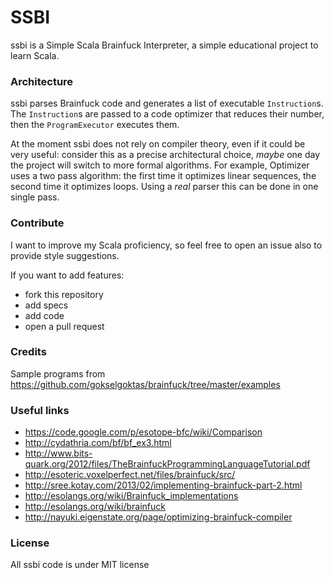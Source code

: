 # SSBI

ssbi is a Simple Scala Brainfuck Interpreter, a simple educational project to learn Scala.

### Architecture
ssbi parses Brainfuck code and generates a list of executable `Instruction`s.
The `Instruction`s are passed to a code optimizer that reduces their number, then
the `ProgramExecutor` executes them.

At the moment ssbi does not rely on compiler theory, even if it could be very useful: consider this
as a precise architectural choice, *maybe* one day the project will switch to more formal algorithms.
For example, Optimizer uses a two pass algorithm: the first time it optimizes linear sequences, the second time
it optimizes loops. Using a *real* parser this can be done in one single pass.

### Contribute
I want to improve my Scala proficiency, so feel free to open an issue also to provide style suggestions.

If you want to add features:
- fork this repository
- add specs
- add code
- open a pull request

### Credits

Sample programs from https://github.com/gokselgoktas/brainfuck/tree/master/examples

### Useful links

- https://code.google.com/p/esotope-bfc/wiki/Comparison
- http://cydathria.com/bf/bf_ex3.html
- http://www.bits-quark.org/2012/files/TheBrainfuckProgrammingLanguageTutorial.pdf
- http://esoteric.voxelperfect.net/files/brainfuck/src/
- http://sree.kotay.com/2013/02/implementing-brainfuck-part-2.html
- http://esolangs.org/wiki/Brainfuck_implementations
- http://esolangs.org/wiki/brainfuck
- http://nayuki.eigenstate.org/page/optimizing-brainfuck-compiler

### License
All ssbi code is under MIT license